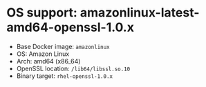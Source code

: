 # OS support: amazonlinux-latest-amd64-openssl-1.0.x

- Base Docker image: `amazonlinux`
- OS: Amazon Linux
- Arch: amd64 (x86_64)
- OpenSSL location: `/lib64/libssl.so.10`
- Binary target: `rhel-openssl-1.0.x`
